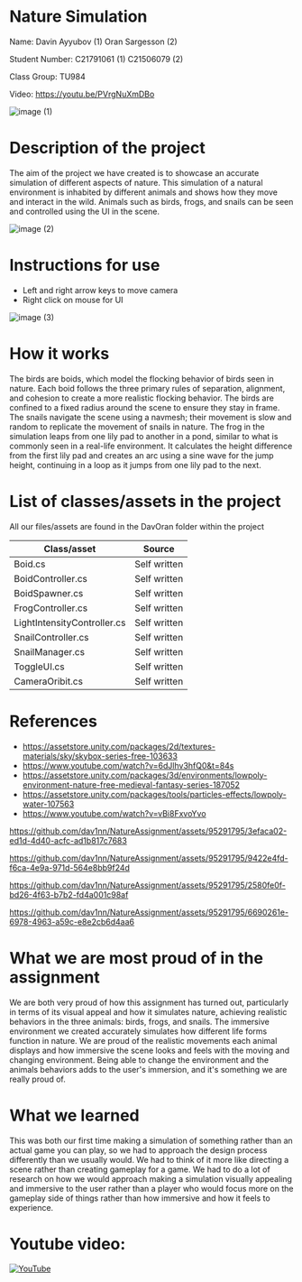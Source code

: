 # Nature Simulation

Name: 
Davin Ayyubov  (1)
Oran Sargesson  (2)

Student Number: 
C21791061    (1)
C21506079    (2)   

Class Group:
TU984

Video: https://youtu.be/PVrgNuXmDBo

![image (1)](https://github.com/dav1nn/NatureAssignment/assets/75795249/077b6bab-e193-4d3c-bb1a-e5c72b1bf392)







# Description of the project
The aim of the project we have created is to showcase an accurate simulation of different aspects of nature. This simulation of a natural environment is inhabited by different animals and shows how they move and interact in the wild. Animals such as birds, frogs, and snails can be seen and controlled using the UI in the scene.

![image (2)](https://github.com/dav1nn/NatureAssignment/assets/75795249/397e5b56-ab95-4c60-98cc-f780cc32c59a)


# Instructions for use
* Left and right arrow keys to move camera
* Right click on mouse for UI
  
  
![image (3)](https://github.com/dav1nn/NatureAssignment/assets/75795249/8c875cf3-8641-41aa-a775-394460054c07)



# How it works
The birds are boids, which model the flocking behavior of birds seen in nature. Each boid follows the three primary rules of separation, alignment, and cohesion to create a more realistic flocking behavior. The birds are confined to a fixed radius around the scene to ensure they stay in frame. The snails navigate the scene using a navmesh; their movement is slow and random to replicate the movement of snails in nature. The frog in the simulation leaps from one lily pad to another in a pond, similar to what is commonly seen in a real-life environment. It calculates the height difference from the first lily pad and creates an arc using a sine wave for the jump height, continuing in a loop as it jumps from one lily pad to the next.

# List of classes/assets in the project

All our files/assets are found in the DavOran folder within the project

| Class/asset | Source |
|-----------|-----------|
| Boid.cs|Self written|
| BoidController.cs| Self written|
| BoidSpawner.cs | Self written |
| FrogController.cs | Self written |
| LightIntensityController.cs | Self written |
| SnailController.cs | Self written |
| SnailManager.cs | Self written |
| ToggleUI.cs | Self written |
| CameraOribit.cs | Self written |


# References
* https://assetstore.unity.com/packages/2d/textures-materials/sky/skybox-series-free-103633
* https://www.youtube.com/watch?v=6dJlhv3hfQ0&t=84s
* https://assetstore.unity.com/packages/3d/environments/lowpoly-environment-nature-free-medieval-fantasy-series-187052
* https://assetstore.unity.com/packages/tools/particles-effects/lowpoly-water-107563
* https://www.youtube.com/watch?v=vBi8FxvoYvo



https://github.com/dav1nn/NatureAssignment/assets/95291795/3efaca02-ed1d-4d40-acfc-ad1b817c7683



https://github.com/dav1nn/NatureAssignment/assets/95291795/9422e4fd-f6ca-4e9a-971d-564e8bb9f24d



https://github.com/dav1nn/NatureAssignment/assets/95291795/2580fe0f-bd26-4f63-b7b2-fd4a001c98af



https://github.com/dav1nn/NatureAssignment/assets/95291795/6690261e-6978-4963-a59c-e8e2cb6d4aa6



# What we are most proud of in the assignment
We are both very proud of how this assignment has turned out, particularly in terms of its visual appeal and how it simulates nature, achieving realistic behaviors in the three animals: birds, frogs, and snails. The immersive environment we created accurately simulates how different life forms function in nature. We are proud of the realistic movements each animal displays and how immersive the scene looks and feels with the moving and changing environment. Being able to change the environment and the animals behaviors adds to the user's immersion, and it's something we are really proud of.

# What we learned
This was both our first time making a simulation of something rather than an actual game you can play, so we had to approach the design process differently than we usually would. We had to think of it more like directing a scene rather than creating gameplay for a game. We had to do a lot of research on how we would approach making a simulation visually appealing and immersive to the user rather than a player who would focus more on the gameplay side of things rather than how immersive and how it feels to experience.







# Youtube video:

[![YouTube](https://www.webwise.ie/wp-content/uploads/2015/10/youtube.png)](https://www.youtube.com/watch?v=PVrgNuXmDBo)

